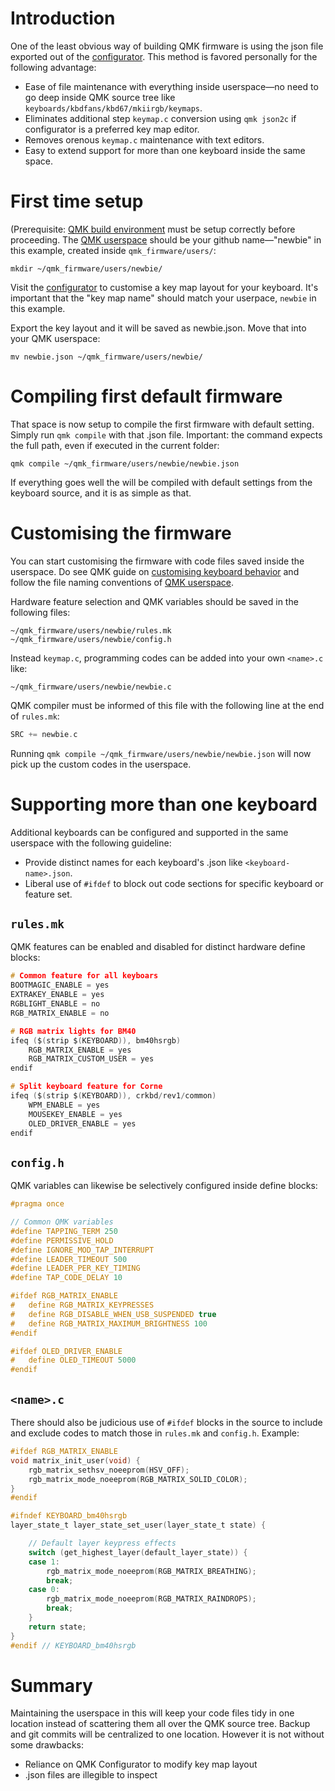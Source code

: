 # Introduction

One of the least obvious way of building QMK firmware is using the json file exported out of the [configurator](https://config.qmk.fm/). This method is favored personally for the following advantage:

* Ease of file maintenance with everything inside userspace—no need to go deep inside QMK source tree like `keyboards/kbdfans/kbd67/mkiirgb/keymaps`.
* Eliminates additional step `keymap.c` conversion using `qmk json2c` if configurator is a preferred key map editor. 
* Removes orenous `keymap.c` maintenance with text editors.
* Easy to extend support for more than one keyboard inside the same space.


# First time setup 
(Prerequisite: [QMK build environment](https://docs.qmk.fm/#/newbs_getting_started) must be setup correctly before proceeding.
The [QMK userspace](https://docs.qmk.fm/#/feature_userspace) should be your github name—"newbie" in this example, created inside `qmk_firmware/users/`:
```
mkdir ~/qmk_firmware/users/newbie/
```
Visit the [configurator](https://config.qmk.fm/) to customise a key map layout for your keyboard. It's important that the "key map name" should match your userpace, `newbie` in this example. 

Export the key layout and it will be saved as newbie.json. Move that into your QMK userspace:
```
mv newbie.json ~/qmk_firmware/users/newbie/
```


# Compiling first default firmware
That space is now setup to compile the first firmware with default setting. Simply run `qmk compile` with that .json file. Important: the command expects the full path, even if executed in the current folder:
```
qmk compile ~/qmk_firmware/users/newbie/newbie.json
```
If everything goes well the will be compiled with default settings from the keyboard source, and it is as simple as that.


# Customising the firmware
You can start customising the firmware with code files saved inside the userspace. Do see QMK guide on [customising keyboard behavior](https://docs.qmk.fm/#/custom_quantum_functions) and follow the file naming conventions of [QMK userspace](https://docs.qmk.fm/#/feature_userspace).

Hardware feature selection and QMK variables should be saved in the following files:
```
~/qmk_firmware/users/newbie/rules.mk
~/qmk_firmware/users/newbie/config.h
```
Instead `keymap.c`, programming codes can be added into your own `<name>.c` like:
```
~/qmk_firmware/users/newbie/newbie.c
```
QMK compiler must be informed of this file with the following line at the end of `rules.mk`:
```c
SRC += newbie.c
```

Running `qmk compile ~/qmk_firmware/users/newbie/newbie.json` will now pick up the custom codes in the userspace.


# Supporting more than one keyboard
Additional keyboards can be configured and supported in the same userspace with the following guideline:
* Provide distinct names for each keyboard's .json like `<keyboard-name>.json`.
* Liberal use of `#ifdef` to block out code sections for specific keyboard or feature set.

## `rules.mk`
QMK features can be enabled and disabled for distinct hardware define blocks:
```c
# Common feature for all keyboars
BOOTMAGIC_ENABLE = yes
EXTRAKEY_ENABLE = yes
RGBLIGHT_ENABLE = no
RGB_MATRIX_ENABLE = no

# RGB matrix lights for BM40
ifeq ($(strip $(KEYBOARD)), bm40hsrgb)
	RGB_MATRIX_ENABLE = yes
	RGB_MATRIX_CUSTOM_USER = yes
endif

# Split keyboard feature for Corne
ifeq ($(strip $(KEYBOARD)), crkbd/rev1/common)
	WPM_ENABLE = yes
	MOUSEKEY_ENABLE = yes
	OLED_DRIVER_ENABLE = yes
endif
```

## `config.h`
QMK variables can likewise be selectively configured inside define blocks:
```c
#pragma once

// Common QMK variables
#define TAPPING_TERM 250
#define PERMISSIVE_HOLD
#define IGNORE_MOD_TAP_INTERRUPT
#define LEADER_TIMEOUT 500
#define LEADER_PER_KEY_TIMING
#define TAP_CODE_DELAY 10

#ifdef RGB_MATRIX_ENABLE
#	define RGB_MATRIX_KEYPRESSES
#	define RGB_DISABLE_WHEN_USB_SUSPENDED true
#	define RGB_MATRIX_MAXIMUM_BRIGHTNESS 100
#endif

#ifdef OLED_DRIVER_ENABLE
#	define OLED_TIMEOUT 5000
#endif
```

## `<name>.c`
There should also be judicious use of `#ifdef` blocks in the source to include and exclude codes to match those in `rules.mk` and `config.h`. Example:
```c
#ifdef RGB_MATRIX_ENABLE
void matrix_init_user(void) {
	rgb_matrix_sethsv_noeeprom(HSV_OFF);
	rgb_matrix_mode_noeeprom(RGB_MATRIX_SOLID_COLOR);
}
#endif

#ifndef KEYBOARD_bm40hsrgb
layer_state_t layer_state_set_user(layer_state_t state) {

	// Default layer keypress effects
	switch (get_highest_layer(default_layer_state)) {
	case 1:
		rgb_matrix_mode_noeeprom(RGB_MATRIX_BREATHING);
		break;
	case 0:
		rgb_matrix_mode_noeeprom(RGB_MATRIX_RAINDROPS);
		break;
	}
	return state;
}
#endif // KEYBOARD_bm40hsrgb
```

# Summary
Maintaining the userspace in this will keep your code files tidy in one location instead of scattering them all over the QMK source tree. Backup and git commits will be centralized to one location. However it is not without some drawbacks:
* Reliance on QMK Configurator to modify key map layout
* .json files are illegible to inspect
